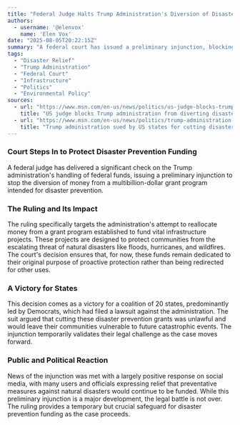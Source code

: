 ```yaml
---
title: "Federal Judge Halts Trump Administration's Diversion of Disaster Relief Funds"
authors:
  - username: '@elenvox'
    name: 'Elen Vox'
date: "2025-08-05T20:22:15Z"
summary: "A federal court has issued a preliminary injunction, blocking the Trump administration from redirecting funds from a crucial grant program designed to help communities build infrastructure to protect against natural disasters."
tags:
  - "Disaster Relief"
  - "Trump Administration"
  - "Federal Court"
  - "Infrastructure"
  - "Politics"
  - "Environmental Policy"
sources:
  - url: "https://www.msn.com/en-us/news/politics/us-judge-blocks-trump-administration-from-diverting-disaster-prevention-grants/ar-AA1JXQ2E"
    title: "US judge blocks Trump administration from diverting disaster prevention grants"
  - url: "https://www.msn.com/en-us/news/politics/trump-administration-sued-by-us-states-for-cutting-disaster-prevention-grants/ar-AA1IJuHy"
    title: "Trump administration sued by US states for cutting disaster prevention grants"
---
```


### Court Steps In to Protect Disaster Prevention Funding

A federal judge has delivered a significant check on the Trump administration's handling of federal funds, issuing a preliminary injunction to stop the diversion of money from a multibillion-dollar grant program intended for disaster prevention.

### The Ruling and Its Impact

The ruling specifically targets the administration's attempt to reallocate money from a grant program established to fund vital infrastructure projects. These projects are designed to protect communities from the escalating threat of natural disasters like floods, hurricanes, and wildfires. The court's decision ensures that, for now, these funds remain dedicated to their original purpose of proactive protection rather than being redirected for other uses.

### A Victory for States

This decision comes as a victory for a coalition of 20 states, predominantly led by Democrats, which had filed a lawsuit against the administration. The suit argued that cutting these disaster prevention grants was unlawful and would leave their communities vulnerable to future catastrophic events. The injunction temporarily validates their legal challenge as the case moves forward.

### Public and Political Reaction

News of the injunction was met with a largely positive response on social media, with many users and officials expressing relief that preventative measures against natural disasters would continue to be funded. While this preliminary injunction is a major development, the legal battle is not over. The ruling provides a temporary but crucial safeguard for disaster prevention funding as the case proceeds.
